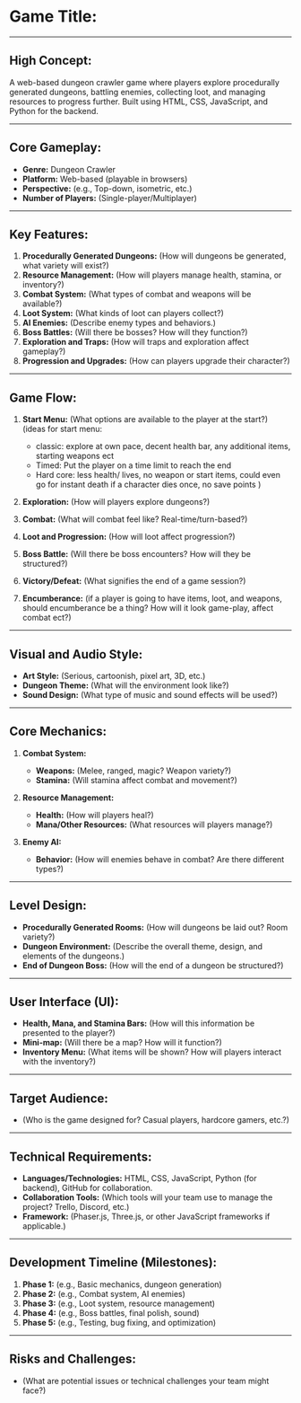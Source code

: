 # **Game Title:**

---

## **High Concept:**

A web-based dungeon crawler game where players explore procedurally generated dungeons, battling enemies, collecting loot, and managing resources to progress further. Built using HTML, CSS, JavaScript, and Python for the backend.

---

## **Core Gameplay:**

- **Genre:** Dungeon Crawler
- **Platform:** Web-based (playable in browsers)
- **Perspective:** (e.g., Top-down, isometric, etc.)
- **Number of Players:** (Single-player/Multiplayer)

---

## **Key Features:**

1. **Procedurally Generated Dungeons:** (How will dungeons be generated, what variety will exist?)
2. **Resource Management:** (How will players manage health, stamina, or inventory?)
3. **Combat System:** (What types of combat and weapons will be available?)
4. **Loot System:** (What kinds of loot can players collect?)
5. **AI Enemies:** (Describe enemy types and behaviors.)
6. **Boss Battles:** (Will there be bosses? How will they function?)
7. **Exploration and Traps:** (How will traps and exploration affect gameplay?)
8. **Progression and Upgrades:** (How can players upgrade their character?)

---

## **Game Flow:**

1. **Start Menu:** (What options are available to the player at the start?)
   (ideas for start menu:
   - classic: explore at own pace, decent health bar, any additional items, starting weapons       ect
   - Timed: Put the player on a time limit to reach the end
   - Hard core: less health/ lives, no weapon or start items, could even go for instant death if a character dies once, no save points )

3. **Exploration:** (How will players explore dungeons?)
4. **Combat:** (What will combat feel like? Real-time/turn-based?)
5. **Loot and Progression:** (How will loot affect progression?)
6. **Boss Battle:** (Will there be boss encounters? How will they be structured?)
7. **Victory/Defeat:** (What signifies the end of a game session?)
8. **Encumberance:** (if a player is going to have items, loot, and weapons, should encumberance be a thing? How will it look game-play, affect combat ect?)  

---

## **Visual and Audio Style:**

- **Art Style:** (Serious, cartoonish, pixel art, 3D, etc.)
- **Dungeon Theme:** (What will the environment look like?)
- **Sound Design:** (What type of music and sound effects will be used?)

---

## **Core Mechanics:**

1. **Combat System:**
   - **Weapons:** (Melee, ranged, magic? Weapon variety?)
   - **Stamina:** (Will stamina affect combat and movement?)
2. **Resource Management:**

   - **Health:** (How will players heal?)
   - **Mana/Other Resources:** (What resources will players manage?)

3. **Enemy AI:**
   - **Behavior:** (How will enemies behave in combat? Are there different types?)

---

## **Level Design:**

- **Procedurally Generated Rooms:** (How will dungeons be laid out? Room variety?)
- **Dungeon Environment:** (Describe the overall theme, design, and elements of the dungeons.)
- **End of Dungeon Boss:** (How will the end of a dungeon be structured?)

---

## **User Interface (UI):**

- **Health, Mana, and Stamina Bars:** (How will this information be presented to the player?)
- **Mini-map:** (Will there be a map? How will it function?)
- **Inventory Menu:** (What items will be shown? How will players interact with the inventory?)

---

## **Target Audience:**

- (Who is the game designed for? Casual players, hardcore gamers, etc.?)

---

## **Technical Requirements:**

- **Languages/Technologies:** HTML, CSS, JavaScript, Python (for backend), GitHub for collaboration.
- **Collaboration Tools:** (Which tools will your team use to manage the project? Trello, Discord, etc.)
- **Framework:** (Phaser.js, Three.js, or other JavaScript frameworks if applicable.)

---

## **Development Timeline (Milestones):**

1. **Phase 1:** (e.g., Basic mechanics, dungeon generation)
2. **Phase 2:** (e.g., Combat system, AI enemies)
3. **Phase 3:** (e.g., Loot system, resource management)
4. **Phase 4:** (e.g., Boss battles, final polish, sound)
5. **Phase 5:** (e.g., Testing, bug fixing, and optimization)

---

## **Risks and Challenges:**

- (What are potential issues or technical challenges your team might face?)
